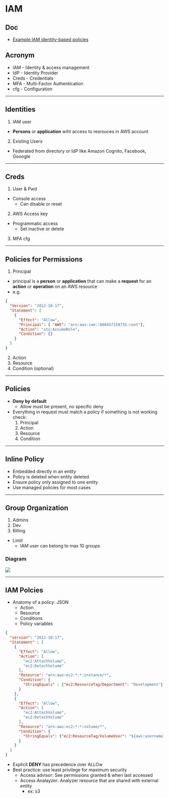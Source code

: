 # IAM

## Doc
* [Example IAM identity-based policies](https://docs.aws.amazon.com/IAM/latest/UserGuide/access_policies_examples.html)

## Acronym
* IAM - Identity & access management
* IdP - Identity Provider
* Creds - Credentials
* MFA - Multi-Factor Authentication
* cfg - Configuration

---

## Identities
1) IAM user
  * **Persons** or **application** wiht access to resrouces in AWS account
2) Existing Users
  * Federated from directory or IdP like Amazon Cognito, Facebook, Gooogle

---

## Creds
1) User & Pwd
  * Console access
    * Can disable or reset
2) AWS Access key
  * Programmatic access
    * Set inactive or delete
3) MFA cfg

---

## Policies for Permissions
1) Principal
  * principal is a **person** or **application** that can make a **request** for an **action** or **operation** on an AWS resource
  * e.g.
````json
{
  "Version": "2012-10-17",
  "Statement": [
    {
      "Effect": "Allow",
      "Principal": { "AWS": "arn:aws:iam::866457158735:root"},
      "Action": "sts:AssumeRole",
      "Condition": {}
    }
  ]
}
````
2) Action
3) Resource
4) Condition (optional)

---

## Policies
* **Deny by default**
  * Allow must be present, no specific deny
* Everything in request must match a policy if something is not working check:
  1) Principal
  2) Action
  3) Resource
  4) Condition

---

## Inline Policy
* Embedded directly in an entity
* Policy is deleted when entity deleted
* Ensure policy only assigned to one entity
* Use managed policies for most cases

---

## Group Organization
1) Admins
2) Dev
3) Billing
* Limit
  * IAM user can belong to max 10 groups

### Diagram
[<img src="https://i.imgur.com/k5h0fGl.png">](https://i.imgur.com/k5h0fGl.png)

---

## IAM Polcies
* Anatomy of a policy: JSON
    * Action
    * Resource
    * Conditions
    * Policy variables

````json
{
  "version": "2012-10-17",
  "Statement" : [
    {
      "Effect": "Allow",
      "Action": [
        "ec2:AttachVolume",
        "ec2:DetachVolume"
      ],
      "Resource": "arn:aws:ec2:*:*:instance/*",
      "Condition": {
        "StringEquals" : {"ec2:ResourceTag/Department": "Development"}
      }
    },
    {
      "Effect": "Allow",
      "Action": [
        "ec2:AttachVolume",
        "ec2:DetachVolume"
      ],
      "Resource": "arn:aws:ec2:*:*:volume/*",
      "Condition": {
        "StringEquals": {"ec2:ResourceTag/VolumeUser": "${aws:username}"}
      }
    }
  ]
}
````

* Explicit **DENY** has precedence over ALLOw
* Best practice: use least privilege for maximum security
    * Access advisor: See permissions granted & when last accessed
    * Access Analayzer: Analyzer resource that are shared with external entity
      * ex: s3
